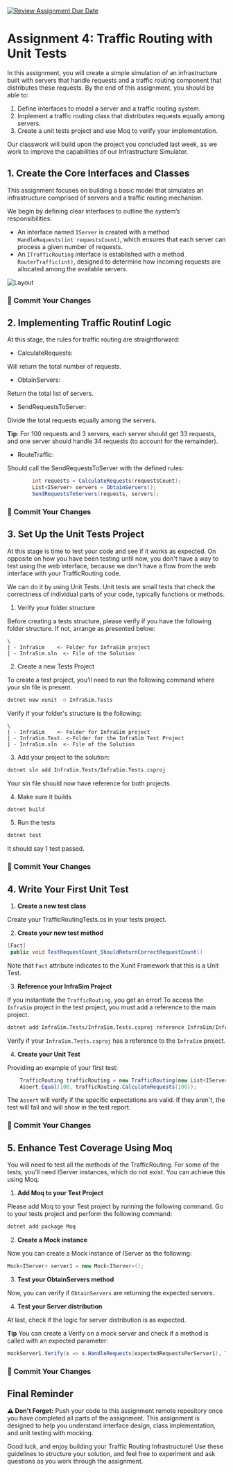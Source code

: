 [![Review Assignment Due Date](https://classroom.github.com/assets/deadline-readme-button-22041afd0340ce965d47ae6ef1cefeee28c7c493a6346c4f15d667ab976d596c.svg)](https://classroom.github.com/a/qpVdAqjX)
# Assignment 4: Traffic Routing with Unit Tests

In this assignment, you will create a simple simulation of an infrastructure built with servers that handle requests and a traffic routing component that distributes these requests. By the end of this assignment, you should be able to:
1.	Define interfaces to model a server and a traffic routing system.
2.	Implement a traffic routing class that distributes requests equally among servers.
3.	Create a unit tests project and use Moq to verify your implementation.



Our classwork will build upon the project you concluded last week, as we work to improve the capabilities of our Infrastructure Simulator.



## 1. Create the Core Interfaces and Classes

This assignment focuses on building a basic model that simulates an infrastructure comprised of servers and a traffic routing mechanism.

We begin by defining clear interfaces to outline the system’s responsibilities:
-  An interface named `IServer` is created with a method `HandleRequests(int requestsCount)`, which ensures that each server can process a given number of requests. 
- An `ITrafficRouting` interface is established with a method `RouterTraffic(int)`, designed to determine how incoming requests are allocated among the available servers.

![Layout](Images/Structure.png)

### 🏁  Commit Your Changes

## 2. **Implementing Traffic Routinf Logic**  

At this stage, the rules for traffic routing are straightforward:
- CalculateRequests:

Will return the total number of requests.

- ObtainServers:

Return the total list of servers.

- SendRequestsToServer:

Divide the total requests equally among the servers.

**Tip**: For 100 requests and 3 servers, each server should get 33 requests, and one server should handle 34 requests (to account for the remainder).

- RouteTraffic:

Should call the SendRequestsToServer with the defined rules:

```csharp
        int requests = CalculateRequests(requestsCount);
        List<IServer> servers = ObtainServers();
        SendRequestsToServers(requests, servers);
```



### 🏁  Commit Your Changes



## 3. Set Up the Unit Tests Project

At this stage is time to test your code and see if it works as expected. On opposite on how you have been testing until now, you don't have a way to test using the web interface, because we don't have a flow from the web interface with your TrafficRouting code.

We can do it by using Unit Tests. Unit tests are small tests that check the correctness of individual parts of your code, typically functions or methods.  

1. Verify your folder structure 

Before creating a tests structure, please verify if you have the following folder structure. If not, arrange as presented below:

```
\
| - InfraSim    <- Folder for InfraSim project
| - InfraSim.sln  <- File of the Solution

```

2. Create a new Tests Project

To create a test project, you’ll need to run the following command where your sln file is present.
```bash
dotnet new xunit -n InfraSim.Tests
```

Verify if your folder's structure is the following:

```
\
| - InfraSim    <- Folder for InfraSim project
| - InfraSim.Test. <-Folder for the InfraSim Test Project
| - InfraSim.sln  <- File of the Solution

```

3. Add your project to the solution:

``` bash
dotnet sln add InfraSim.Tests/InfraSim.Tests.csproj
```

Your sln file should now have reference for both projects.

4. Make sure it builds

```bash
dotnet build
```

5. Run the tests

```bash
dotnet test
```

It should say 1 test passed.

### 🏁  Commit Your Changes

## 4. Write Your First Unit Test

1. **Create a new test class**

Create your TrafficRoutingTests.cs in your tests project.

2. **Create your new test method**

```csharp
[Fact] 
 public void TestRequestCount_ShouldReturnCorrectRequestCount()
```

Note that `Fact` attribute indicates to the Xunit Framework that this is a Unit Test.

3. **Reference your InfraSim Project**

If you instantiate the `TrafficRouting`, you get an error! To access the `InfraSim` project in the test project, you must add a reference to the main project.

```bash
dotnet add InfraSim.Tests/InfraSim.Tests.csproj reference InfraSim/InfraSim.csproj
```

Verify if your `InfraSim.Tests.csproj` has a reference to the `InfraSim` project.


4. **Create your Unit Test**

Providing an example of your first test:

```csharp
    TrafficRouting trafficRouting = new TrafficRouting(new List<IServer>());
    Assert.Equal(100, trafficRouting.CalculateRequests(100));
```

The `Assert` will verify if the specific expectations are valid. If they aren't, the test will fail and will show in the test report.


### 🏁  Commit Your Changes


## 5. Enhance Test Coverage Using Moq

You will need to test all the methods of the TrafficRouting. 
For some of the tests, you’ll need IServer instances, which do not exist. You can achieve this using Moq.

1. **Add Moq to your Test Project**

Please add Moq to your Test project by running the following command. Go to your tests project and perform the following command:

```bash
dotnet add package Moq
```

2. **Create a Mock instance**

Now you can create a Mock instance of IServer as the following:

```csharp
Mock<IServer> server1 = new Mock<IServer>();
```

3. **Test your ObtainServers method**

Now, you can verify if `ObtainServers` are returning the expected servers.

4. **Test your Server distribution**

At last, check if the logic for server distribution is as expected.


**Tip** You can create a Verify on a mock server and check if a method is called with an expected parameter:

```csharp
mockServer1.Verify(s => s.HandleRequests(expectedRequestsPerServer1), Times.Once);
```

### 🏁  Commit Your Changes

## Final Reminder

**⚠️ Don't Forget:** Push your code to this assignment remote repository once you have completed all parts of the assignment. This assignment is designed to help you understand interface design, class implementation, and unit testing with mocking.

Good luck, and enjoy building your Traffic Routing Infrastructure! Use these guidelines to structure your solution, and feel free to experiment and ask questions as you work through the assignment.